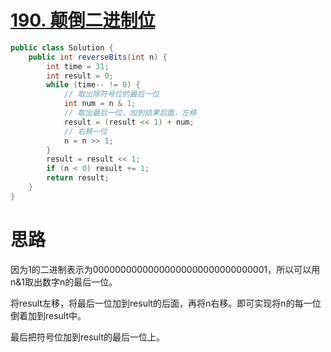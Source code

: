 # [190. 颠倒二进制位](https://leetcode-cn.com/problems/reverse-bits/)

```java
public class Solution {
    public int reverseBits(int n) {
        int time = 31;
        int result = 0;
        while (time-- != 0) {
            // 取出除符号位的最后一位
            int num = n & 1;
            // 取出最后一位，加到结果后面，左移
            result = (result << 1) + num;
            // 右移一位
            n = n >> 1;
        }
        result = result << 1;
        if (n < 0) result += 1;
        return result;
    }
}
```

# 思路

因为1的二进制表示为00000000000000000000000000000001，所以可以用n&1取出数字n的最后一位。

将result左移，将最后一位加到result的后面，再将n右移。即可实现将n的每一位倒着加到result中。

最后把符号位加到result的最后一位上。